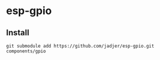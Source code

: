 # esp-gpio

## Install

```
git submodule add https://github.com/jadjer/esp-gpio.git components/gpio
```